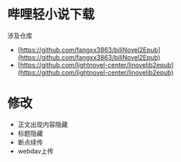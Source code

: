 # 哔哩轻小说下载

涉及仓库

- [https://github.com/fangxx3863/biliNovel2Epub](https://github.com/fangxx3863/biliNovel2Epub)
- [https://github.com/lightnovel-center/linovelib2epub](https://github.com/lightnovel-center/linovelib2epub)

# 修改

- 正文出现内容隐藏
- 标题隐藏
- 断点续传
- webdav上传


